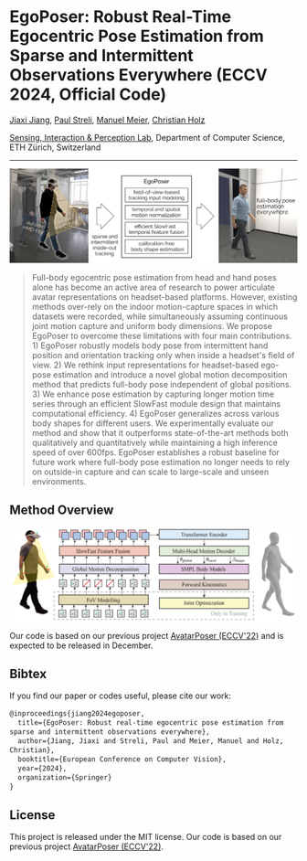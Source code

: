 # EgoPoser: Robust Real-Time Egocentric Pose Estimation from Sparse and Intermittent Observations Everywhere (ECCV 2024, Official Code)

[Jiaxi Jiang](https://www.jiaxi-jiang.com/), [Paul Streli](https://www.paulstreli.com), [Manuel Meier](http://northwards.ch/), [Christian Holz](https://www.christianholz.net)<br/>

[Sensing, Interaction & Perception Lab](https://siplab.org), Department of Computer Science, ETH Zürich, Switzerland <br/>

<p align="center">
</p>

___________
![teaser](figs/teaser.jpg)
> Full-body egocentric pose estimation from head and hand poses alone has become an active area of research to power articulate avatar representations on headset-based platforms. However, existing methods over-rely on the indoor motion-capture spaces in which datasets were recorded, while simultaneously assuming continuous joint motion capture and uniform body dimensions. We propose EgoPoser to overcome these limitations with four main contributions. 1) EgoPoser robustly models body pose from intermittent hand position and orientation tracking only when inside a headset's field of view. 2) We rethink input representations for headset-based ego-pose estimation and introduce a novel global motion decomposition method that predicts full-body pose independent of global positions. 3) We enhance pose estimation by capturing longer motion time series through an efficient SlowFast module design that maintains computational efficiency. 4) EgoPoser generalizes across various body shapes for different users. We experimentally evaluate our method and show that it outperforms state-of-the-art methods both qualitatively and quantitatively while maintaining a high inference speed of over 600fps. EgoPoser establishes a robust baseline for future work where full-body pose estimation no longer needs to rely on outside-in capture and can scale to large-scale and unseen environments.

Method Overview
----------
![architecture](figs/architecture.jpg)



Our code is based on our previous project [AvatarPoser (ECCV'22)](https://github.com/eth-siplab/AvatarPoser) and is expected to be released in December.

Bibtex
----------

If you find our paper or codes useful, please cite our work:

	@inproceedings{jiang2024egoposer,
	  title={EgoPoser: Robust real-time egocentric pose estimation from sparse and intermittent observations everywhere},
	  author={Jiang, Jiaxi and Streli, Paul and Meier, Manuel and Holz, Christian},
	  booktitle={European Conference on Computer Vision},
	  year={2024},
	  organization={Springer}
	}	  

## License
This project is released under the MIT license. Our code is based on our previous project [AvatarPoser (ECCV'22)](https://github.com/eth-siplab/AvatarPoser).
